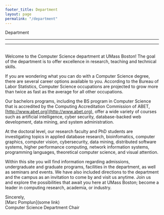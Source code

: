 ```yaml
---
footer_title: Department
layout: page
permalink: "/department"
---
```


Department

---

---

\
Welcome to the Computer Science department at UMass Boston! The goal of the department is to offer excellence in research, teaching and technical skills.

If you are wondering what you can do with a Computer Science degree, there are several career options available to you. According to the Bureau of Labor Statistics, Computer Science occupations are projected to grow more than twice as fast as the average for all other occupations.

Our bachelors programs, including the BS program in Computer Science that is accredited by the Computing Accreditation Commission of ABET, [http://www.abet.org](http://www.abet.org), offer a wide variety of courses such as artificial intelligence, cyber security, database-backed web development, data mining, and system administration.

At the doctoral level, our research faculty and PhD students are investigating topics in applied database research, bioinfomatics, computer graphics, computer vision, cybersecurity, data mining, distributed software systems, higher performance computing, network information systems, programming languages, theoretical computer science, and visual attention.

Within this site you will find information regarding admissions, undergraduate and graduate programs, facilities in the department, as well as seminars and events. We have also included directions to the department and the campus as an invitation to come by and visit us anytime. Join us and explore the possibilities that await you here at UMass Boston; become a leader in computing research, academia, or industry.

Sincerely, \
[Marc Pomplun](some link) \
Computer Science Department Chair
